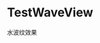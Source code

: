 # TestWaveView
水波纹效果
<imag src="https://im2.ezgif.com/tmp/ezgif-2-ced30d4877.gif" width="200" height="360" />
